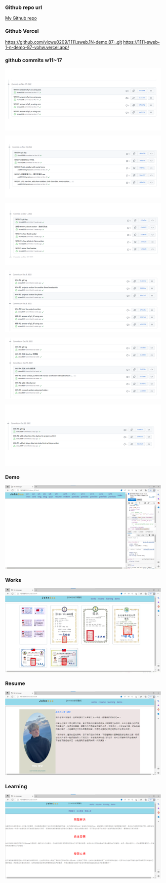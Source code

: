 ### Github repo url

[My Github repo](https://github.com/vicwu0209/1111.sweb.1N-demo.87-.git)

### Github Vercel
https://github.com/vicwu0209/1111.sweb.1N-demo.87-.git
https://1111-sweb-1-n-demo-87-vohw.vercel.app/

### github commits w11~17

![](w11-87.png)

![](w12-87.png)

![](w13-87.png)

![](w14-87.png)

![](w15-87.png)

![](w16-87.png)

### Demo

![](Demo-87.png)

### Works

![](Works-87.png)

### Resume

![](Resume-87.png)

### Learning

![](Learning-87.png)
